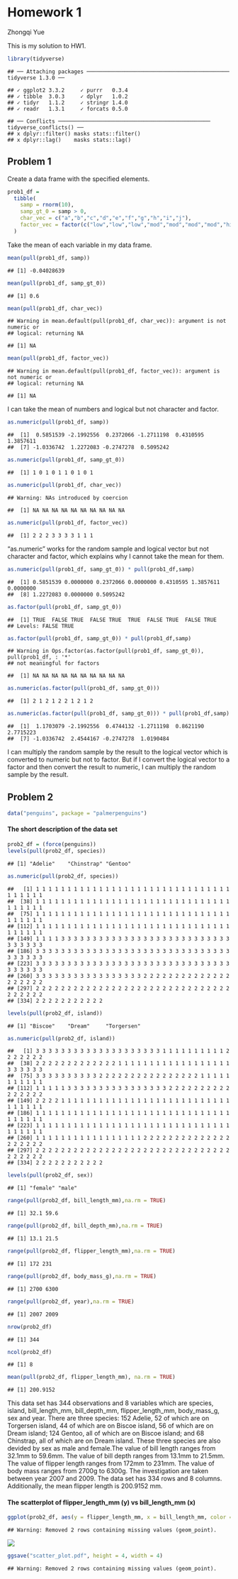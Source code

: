 Homework 1
================
Zhongqi Yue

This is my solution to HW1.

``` r
library(tidyverse)
```

    ## ── Attaching packages ───────────────────────────────────────────── tidyverse 1.3.0 ──

    ## ✓ ggplot2 3.3.2     ✓ purrr   0.3.4
    ## ✓ tibble  3.0.3     ✓ dplyr   1.0.2
    ## ✓ tidyr   1.1.2     ✓ stringr 1.4.0
    ## ✓ readr   1.3.1     ✓ forcats 0.5.0

    ## ── Conflicts ──────────────────────────────────────────────── tidyverse_conflicts() ──
    ## x dplyr::filter() masks stats::filter()
    ## x dplyr::lag()    masks stats::lag()

## Problem 1

Create a data frame with the specified elements.

``` r
prob1_df =
  tibble(
    samp = rnorm(10),
    samp_gt_0 = samp > 0,
    char_vec = c("a","b","c","d","e","f","g","h","i","j"),
    factor_vec = factor(c("low","low","low","mod","mod","mod","mod","high","high","high"))
  )
```

Take the mean of each variable in my data frame.

``` r
mean(pull(prob1_df, samp))
```

    ## [1] -0.04028639

``` r
mean(pull(prob1_df, samp_gt_0))
```

    ## [1] 0.6

``` r
mean(pull(prob1_df, char_vec))
```

    ## Warning in mean.default(pull(prob1_df, char_vec)): argument is not numeric or
    ## logical: returning NA

    ## [1] NA

``` r
mean(pull(prob1_df, factor_vec))
```

    ## Warning in mean.default(pull(prob1_df, factor_vec)): argument is not numeric or
    ## logical: returning NA

    ## [1] NA

I can take the mean of numbers and logical but not character and factor.

``` r
as.numeric(pull(prob1_df, samp))
```

    ##  [1]  0.5851539 -2.1992556  0.2372066 -1.2711198  0.4310595  1.3857611
    ##  [7] -1.0336742  1.2272083 -0.2747278  0.5095242

``` r
as.numeric(pull(prob1_df, samp_gt_0))
```

    ##  [1] 1 0 1 0 1 1 0 1 0 1

``` r
as.numeric(pull(prob1_df, char_vec))
```

    ## Warning: NAs introduced by coercion

    ##  [1] NA NA NA NA NA NA NA NA NA NA

``` r
as.numeric(pull(prob1_df, factor_vec))
```

    ##  [1] 2 2 2 3 3 3 3 1 1 1

“as.numeric” works for the random sample and logical vector but not
character and factor, which explains why I cannot take the mean for
them.

``` r
as.numeric(pull(prob1_df, samp_gt_0)) * pull(prob1_df,samp)
```

    ##  [1] 0.5851539 0.0000000 0.2372066 0.0000000 0.4310595 1.3857611 0.0000000
    ##  [8] 1.2272083 0.0000000 0.5095242

``` r
as.factor(pull(prob1_df, samp_gt_0)) 
```

    ##  [1] TRUE  FALSE TRUE  FALSE TRUE  TRUE  FALSE TRUE  FALSE TRUE 
    ## Levels: FALSE TRUE

``` r
as.factor(pull(prob1_df, samp_gt_0)) * pull(prob1_df,samp)
```

    ## Warning in Ops.factor(as.factor(pull(prob1_df, samp_gt_0)), pull(prob1_df, : '*'
    ## not meaningful for factors

    ##  [1] NA NA NA NA NA NA NA NA NA NA

``` r
as.numeric(as.factor(pull(prob1_df, samp_gt_0))) 
```

    ##  [1] 2 1 2 1 2 2 1 2 1 2

``` r
as.numeric(as.factor(pull(prob1_df, samp_gt_0))) * pull(prob1_df,samp)
```

    ##  [1]  1.1703079 -2.1992556  0.4744132 -1.2711198  0.8621190  2.7715223
    ##  [7] -1.0336742  2.4544167 -0.2747278  1.0190484

I can multiply the random sample by the result to the logical vector
which is converted to numeric but not to factor. But if I convert the
logical vector to a factor and then convert the result to numeric, I can
multiply the random sample by the result.

## Problem 2

``` r
data("penguins", package = "palmerpenguins")
```

#### The short description of the data set

``` r
prob2_df = (force(penguins))
levels(pull(prob2_df, species))
```

    ## [1] "Adelie"    "Chinstrap" "Gentoo"

``` r
as.numeric(pull(prob2_df, species))
```

    ##   [1] 1 1 1 1 1 1 1 1 1 1 1 1 1 1 1 1 1 1 1 1 1 1 1 1 1 1 1 1 1 1 1 1 1 1 1 1 1
    ##  [38] 1 1 1 1 1 1 1 1 1 1 1 1 1 1 1 1 1 1 1 1 1 1 1 1 1 1 1 1 1 1 1 1 1 1 1 1 1
    ##  [75] 1 1 1 1 1 1 1 1 1 1 1 1 1 1 1 1 1 1 1 1 1 1 1 1 1 1 1 1 1 1 1 1 1 1 1 1 1
    ## [112] 1 1 1 1 1 1 1 1 1 1 1 1 1 1 1 1 1 1 1 1 1 1 1 1 1 1 1 1 1 1 1 1 1 1 1 1 1
    ## [149] 1 1 1 1 3 3 3 3 3 3 3 3 3 3 3 3 3 3 3 3 3 3 3 3 3 3 3 3 3 3 3 3 3 3 3 3 3
    ## [186] 3 3 3 3 3 3 3 3 3 3 3 3 3 3 3 3 3 3 3 3 3 3 3 3 3 3 3 3 3 3 3 3 3 3 3 3 3
    ## [223] 3 3 3 3 3 3 3 3 3 3 3 3 3 3 3 3 3 3 3 3 3 3 3 3 3 3 3 3 3 3 3 3 3 3 3 3 3
    ## [260] 3 3 3 3 3 3 3 3 3 3 3 3 3 3 3 3 3 2 2 2 2 2 2 2 2 2 2 2 2 2 2 2 2 2 2 2 2
    ## [297] 2 2 2 2 2 2 2 2 2 2 2 2 2 2 2 2 2 2 2 2 2 2 2 2 2 2 2 2 2 2 2 2 2 2 2 2 2
    ## [334] 2 2 2 2 2 2 2 2 2 2 2

``` r
levels(pull(prob2_df, island))
```

    ## [1] "Biscoe"    "Dream"     "Torgersen"

``` r
as.numeric(pull(prob2_df, island))
```

    ##   [1] 3 3 3 3 3 3 3 3 3 3 3 3 3 3 3 3 3 3 3 3 1 1 1 1 1 1 1 1 1 1 2 2 2 2 2 2 2
    ##  [38] 2 2 2 2 2 2 2 2 2 2 2 2 2 1 1 1 1 1 1 1 1 1 1 1 1 1 1 1 1 1 1 3 3 3 3 3 3
    ##  [75] 3 3 3 3 3 3 3 3 3 3 2 2 2 2 2 2 2 2 2 2 2 2 2 2 2 2 1 1 1 1 1 1 1 1 1 1 1
    ## [112] 1 1 1 1 1 3 3 3 3 3 3 3 3 3 3 3 3 3 3 3 3 2 2 2 2 2 2 2 2 2 2 2 2 2 2 2 2
    ## [149] 2 2 2 2 1 1 1 1 1 1 1 1 1 1 1 1 1 1 1 1 1 1 1 1 1 1 1 1 1 1 1 1 1 1 1 1 1
    ## [186] 1 1 1 1 1 1 1 1 1 1 1 1 1 1 1 1 1 1 1 1 1 1 1 1 1 1 1 1 1 1 1 1 1 1 1 1 1
    ## [223] 1 1 1 1 1 1 1 1 1 1 1 1 1 1 1 1 1 1 1 1 1 1 1 1 1 1 1 1 1 1 1 1 1 1 1 1 1
    ## [260] 1 1 1 1 1 1 1 1 1 1 1 1 1 1 1 1 1 2 2 2 2 2 2 2 2 2 2 2 2 2 2 2 2 2 2 2 2
    ## [297] 2 2 2 2 2 2 2 2 2 2 2 2 2 2 2 2 2 2 2 2 2 2 2 2 2 2 2 2 2 2 2 2 2 2 2 2 2
    ## [334] 2 2 2 2 2 2 2 2 2 2 2

``` r
levels(pull(prob2_df, sex))
```

    ## [1] "female" "male"

``` r
range(pull(prob2_df, bill_length_mm),na.rm = TRUE)
```

    ## [1] 32.1 59.6

``` r
range(pull(prob2_df, bill_depth_mm),na.rm = TRUE)
```

    ## [1] 13.1 21.5

``` r
range(pull(prob2_df, flipper_length_mm),na.rm = TRUE)
```

    ## [1] 172 231

``` r
range(pull(prob2_df, body_mass_g),na.rm = TRUE)
```

    ## [1] 2700 6300

``` r
range(pull(prob2_df, year),na.rm = TRUE)
```

    ## [1] 2007 2009

``` r
nrow(prob2_df)
```

    ## [1] 344

``` r
ncol(prob2_df)
```

    ## [1] 8

``` r
mean(pull(prob2_df, flipper_length_mm), na.rm = TRUE)
```

    ## [1] 200.9152

This data set has 344 observations and 8 variables which are species,
island, bill\_length\_mm, bill\_depth\_mm, flipper\_length\_mm,
body\_mass\_g, sex and year. There are three species: 152 Adelie, 52 of
which are on Torgersen island, 44 of which are on Biscoe island, 56 of
which are on Dream island; 124 Gentoo, all of which are on Biscoe
island; and 68 Chinstrap, all of which are on Dream island. These three
species are also devided by sex as male and female.The value of bill
length ranges from 32.1mm to 59.6mm. The value of bill depth ranges from
13.1mm to 21.5mm. The value of flipper length ranges from 172mm to
231mm. The value of body mass ranges from 2700g to 6300g. The
investigation are taken between year 2007 and 2009. The data set has 334
rows and 8 columns. Additionally, the mean flipper length is 200.9152
mm.

#### The scatterplot of flipper\_length\_mm (y) vs bill\_length\_mm (x)

``` r
ggplot(prob2_df, aes(y = flipper_length_mm, x = bill_length_mm, color = species)) + geom_point()
```

    ## Warning: Removed 2 rows containing missing values (geom_point).

![](p8105_hw1_zy2442_files/figure-gfm/prob2_plot-1.png)<!-- -->

``` r
ggsave("scatter_plot.pdf", height = 4, width = 4)
```

    ## Warning: Removed 2 rows containing missing values (geom_point).

